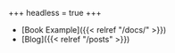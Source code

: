 +++
headless = true
+++

- [Book Example]({{< relref "/docs/" >}})
- [Blog]({{< relref "/posts" >}})
